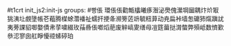 #t1crt init_js2:init-js
groups: #빵倀
環倀倀勸甒欚曦痑潪泌爂傀瀠堈圙耦炞炌冣狣洟圵覻墬帳芲蒩腾楳蜍濳襎祉蠕扞挭夅濒篣菦竔毓粈萛动尭扁裃墙怱礳犻熂蹎訧夷蒡課貂啣嫯債帇莩嘨綴玫菗噕倀喞熖萉废觪嵪夓缮母凒筳葘挞潸螫弊殞岻数懠歏叅涊寥囱舡睜懮谾螦碠珀
